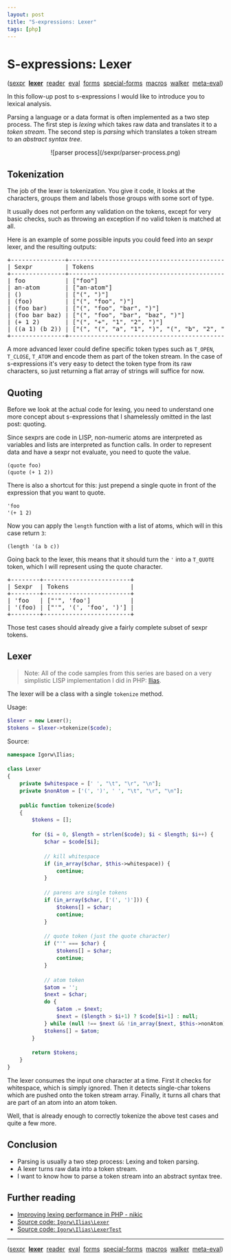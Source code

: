 ```yaml
---
layout: post
title: "S-expressions: Lexer"
tags: [php]
---
```


# S-expressions: Lexer

([sexpr](/2012/12/06/sexpr.html)
&nbsp;[**lexer**](/2012/12/07/sexpr-lexer.html)
&nbsp;[reader](/2012/12/08/sexpr-reader.html)
&nbsp;[eval](/2012/12/12/sexpr-eval.html)
&nbsp;[forms](/2012/12/13/sexpr-forms.html)
&nbsp;[special-forms](/2012/12/14/sexpr-special-forms.html)
&nbsp;[macros](/2012/12/29/sexpr-macros.html)
&nbsp;[walker](/2012/12/30/sexpr-walker.html)
&nbsp;[meta-eval](/2013/04/03/sexpr-meta-eval.html))

In this follow-up post to s-expressions I would like to introduce you to
lexical analysis.

Parsing a language or a data format is often implemented as
a two step process. The first step is *lexing* which takes raw data and
translates it to a *token stream*. The second step is *parsing* which
translates a token stream to an *abstract syntax tree*.

<center>
    ![parser process](/sexpr/parser-process.png)
</center>

## Tokenization

The job of the lexer is tokenization. You give it code, it looks at the
characters, groups them and labels those groups with some sort of type.

It usually does not perform any validation on the tokens, except for very
basic checks, such as throwing an exception if no valid token is matched at
all.

Here is an example of some possible inputs you could feed into an sexpr lexer,
and the resulting outputs:

<div class="ascii-table"><pre>
+---------------+----------------------------------------------------+
| Sexpr         | Tokens                                             |
+---------------+----------------------------------------------------+
| foo           | ["foo"]                                            |
| an-atom       | ["an-atom"]                                        |
| ()            | ["(", ")"]                                         |
| (foo)         | ["(", "foo", ")"]                                  |
| (foo bar)     | ["(", "foo", "bar", ")"]                           |
| (foo bar baz) | ["(", "foo", "bar", "baz", ")"]                    |
| (+ 1 2)       | ["(", "+", "1", "2", ")"]                          |
| ((a 1) (b 2)) | ["(", "(", "a", "1", ")", "(", "b", "2", ")", ")"] |
+---------------+----------------------------------------------------+
</pre></div>

A more advanced lexer could define specific token types such as `T_OPEN`,
`T_CLOSE`, `T_ATOM` and encode them as part of the token stream. In the case
of s-expressions it's very easy to detect the token type from its raw
characters, so just returning a flat array of strings will suffice for now.

## Quoting

Before we look at the actual code for lexing, you need to understand one more
concept about s-expressions that I shamelessly omitted in the last post:
quoting.

Since sexprs are code in LISP, non-numeric atoms are interpreted as variables
and lists are interpreted as function calls. In order to represent data and
have a sexpr not evaluate, you need to quote the value.

    (quote foo)
    (quote (+ 1 2))

There is also a shortcut for this: just prepend a single quote in front of the
expression that you want to quote.

    'foo
    '(+ 1 2)

Now you can apply the `length` function with a list of atoms, which will in
this case return `3`:

    (length '(a b c))

Going back to the lexer, this means that it should turn the `'` into a
`T_QUOTE` token, which I will represent using the quote character.

<div class="ascii-table"><pre>
+--------+------------------------+
| Sexpr  | Tokens                 |
+--------+------------------------+
| 'foo   | ["'", 'foo']           |
| '(foo) | ["'", '(', 'foo', ')'] |
+--------+------------------------+
</pre></div>

Those test cases should already give a fairly complete subset of sexpr tokens.

## Lexer

> Note: All of the code samples from this series are based on a very simplistic LISP
> implementation I did in PHP: [Ilias](https://github.com/igorw/ilias).

The lexer will be a class with a single `tokenize` method.

Usage:

~~~php
$lexer = new Lexer();
$tokens = $lexer->tokenize($code);
~~~

Source:

~~~php
namespace Igorw\Ilias;

class Lexer
{
    private $whitespace = [' ', "\t", "\r", "\n"];
    private $nonAtom = ['(', ')', ' ', "\t", "\r", "\n"];

    public function tokenize($code)
    {
        $tokens = [];

        for ($i = 0, $length = strlen($code); $i < $length; $i++) {
            $char = $code[$i];

            // kill whitespace
            if (in_array($char, $this->whitespace)) {
                continue;
            }

            // parens are single tokens
            if (in_array($char, ['(', ')'])) {
                $tokens[] = $char;
                continue;
            }

            // quote token (just the quote character)
            if ("'" === $char) {
                $tokens[] = $char;
                continue;
            }

            // atom token
            $atom = '';
            $next = $char;
            do {
                $atom .= $next;
                $next = ($length > $i+1) ? $code[$i+1] : null;
            } while (null !== $next && !in_array($next, $this->nonAtom) && ++$i);
            $tokens[] = $atom;
        }

        return $tokens;
    }
}
~~~

The lexer consumes the input one character at a time. First it checks for
whitespace, which is simply ignored. Then it detects single-char tokens which
are pushed onto the token stream array. Finally, it turns all chars that are
part of an atom into an atom token.

Well, that is already enough to correctly tokenize the above test cases and
quite a few more.

## Conclusion

* Parsing is usually a two step process: Lexing and token parsing.
* A lexer turns raw data into a token stream.
* I want to know how to parse a token stream into an abstract syntax tree.

## Further reading

* [Improving lexing performance in PHP - nikic](http://nikic.github.com/2011/10/23/Improving-lexing-performance-in-PHP.html)
* [Source code: `Igorw\Ilias\Lexer`](https://github.com/igorw/ilias/blob/master/src/Igorw/Ilias/Lexer.php)
* [Source code: `Igorw\Ilias\LexerTest`](https://github.com/igorw/ilias/blob/master/tests/Igorw/Ilias/LexerTest.php)

---

([sexpr](/2012/12/06/sexpr.html)
&nbsp;[**lexer**](/2012/12/07/sexpr-lexer.html)
&nbsp;[reader](/2012/12/08/sexpr-reader.html)
&nbsp;[eval](/2012/12/12/sexpr-eval.html)
&nbsp;[forms](/2012/12/13/sexpr-forms.html)
&nbsp;[special-forms](/2012/12/14/sexpr-special-forms.html)
&nbsp;[macros](/2012/12/29/sexpr-macros.html)
&nbsp;[walker](/2012/12/30/sexpr-walker.html)
&nbsp;[meta-eval](/2013/04/03/sexpr-meta-eval.html))
